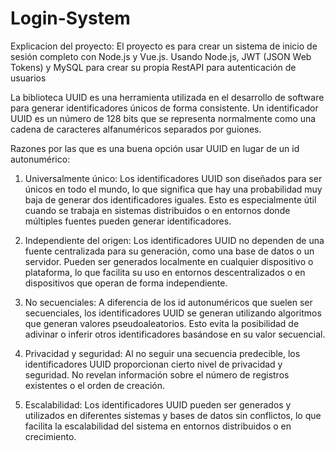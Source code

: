 # Login-System
Explicacion del proyecto:
El proyecto es para crear un sistema de inicio de sesión completo con Node.js y Vue.js. Usando Node.js, JWT (JSON Web Tokens) y MySQL para crear su propia RestAPI para autenticación de usuarios

La biblioteca UUID es una herramienta utilizada en el desarrollo de software para generar identificadores únicos de forma consistente. Un identificador UUID es un número de 128 bits que se representa normalmente como una cadena de caracteres alfanuméricos separados por guiones.

Razones por las que es una buena opción usar UUID en lugar de un id autonumérico:

1. Universalmente único: Los identificadores UUID son diseñados para ser únicos en todo el mundo, lo que significa que hay una probabilidad muy baja de generar dos identificadores iguales. Esto es especialmente útil cuando se trabaja en sistemas distribuidos o en entornos donde múltiples fuentes pueden generar identificadores.

2. Independiente del origen: Los identificadores UUID no dependen de una fuente centralizada para su generación, como una base de datos o un servidor. Pueden ser generados localmente en cualquier dispositivo o plataforma, lo que facilita su uso en entornos descentralizados o en dispositivos que operan de forma independiente.

3. No secuenciales: A diferencia de los id autonuméricos que suelen ser secuenciales, los identificadores UUID se generan utilizando algoritmos que generan valores pseudoaleatorios. Esto evita la posibilidad de adivinar o inferir otros identificadores basándose en su valor secuencial.

4. Privacidad y seguridad: Al no seguir una secuencia predecible, los identificadores UUID proporcionan cierto nivel de privacidad y seguridad. No revelan información sobre el número de registros existentes o el orden de creación.

5. Escalabilidad: Los identificadores UUID pueden ser generados y utilizados en diferentes sistemas y bases de datos sin conflictos, lo que facilita la escalabilidad del sistema en entornos distribuidos o en crecimiento.
